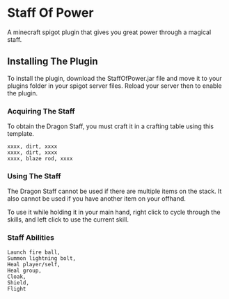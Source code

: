 # Staff Of Power

A minecraft spigot plugin that gives you great power through a magical staff.

## Installing The Plugin

To install the plugin, download the StaffOfPower.jar file and move it to your plugins folder in your spigot server files. Reload your server then to enable the plugin.

### Acquiring The Staff

To obtain the Dragon Staff, you must craft it in a crafting table using this template.
```
xxxx, dirt, xxxx
xxxx, dirt, xxxx
xxxx, blaze rod, xxxx
```

### Using The Staff

The Dragon Staff cannot be used if there are multiple items on the stack. It also cannot be used if you have another item on your offhand.

To use it while holding it in your main hand, right click to cycle through the skills, and left click to use the current skill.

### Staff Abilities
```
Launch fire ball,
Summon lightning bolt,
Heal player/self,
Heal group,
Cloak,
Shield,
Flight
```
